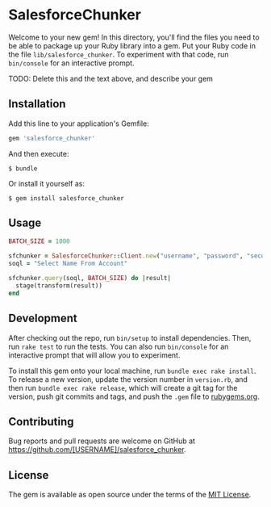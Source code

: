 # SalesforceChunker

Welcome to your new gem! In this directory, you'll find the files you need to be able to package up your Ruby library into a gem. Put your Ruby code in the file `lib/salesforce_chunker`. To experiment with that code, run `bin/console` for an interactive prompt.

TODO: Delete this and the text above, and describe your gem

## Installation

Add this line to your application's Gemfile:

```ruby
gem 'salesforce_chunker'
```

And then execute:

    $ bundle

Or install it yourself as:

    $ gem install salesforce_chunker

## Usage

```ruby
BATCH_SIZE = 1000

sfchunker = SalesforceChunker::Client.new("username", "password", "security_token")
soql = "Select Name From Account"

sfchunker.query(soql, BATCH_SIZE) do |result|
  stage(transform(result))
end
```

## Development

After checking out the repo, run `bin/setup` to install dependencies. Then, run `rake test` to run the tests. You can also run `bin/console` for an interactive prompt that will allow you to experiment.

To install this gem onto your local machine, run `bundle exec rake install`. To release a new version, update the version number in `version.rb`, and then run `bundle exec rake release`, which will create a git tag for the version, push git commits and tags, and push the `.gem` file to [rubygems.org](https://rubygems.org).

## Contributing

Bug reports and pull requests are welcome on GitHub at https://github.com/[USERNAME]/salesforce_chunker.

## License

The gem is available as open source under the terms of the [MIT License](https://opensource.org/licenses/MIT).
